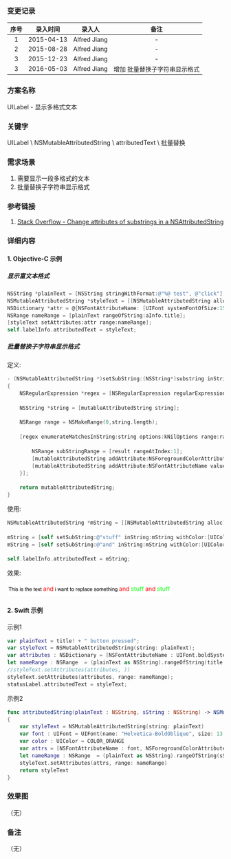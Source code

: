 ### 变更记录

| 序号 | 录入时间 | 录入人 | 备注 |
|:--------:|:--------:|:--------:|:--------:|
| 1 | 2015-04-13 | Alfred Jiang | - |
| 2 | 2015-08-28 | Alfred Jiang | - |
| 3 | 2015-12-23 | Alfred Jiang | - |
| 3 | 2016-05-03 | Alfred Jiang | 增加 批量替换子字符串显示格式 |

### 方案名称

UILabel - 显示多格式文本

### 关键字

UILabel \ NSMutableAttributedString \ attributedText \ 批量替换

### 需求场景

1. 需要显示一段多格式的文本
2. 批量替换子字符串显示格式

### 参考链接
1. [Stack Overflow - Change attributes of substrings in a NSAttributedString](http://stackoverflow.com/questions/17486647/change-attributes-of-substrings-in-a-nsattributedstring)

### 详细内容

#### 1. Objective-C 示例

##### 显示富文本格式

```objectivec
NSString *plainText = [NSString stringWithFormat:@"%@ test", @"click"];
NSMutableAttributedString *styleText = [[NSMutableAttributedString alloc] initWithString:plainText];
NSDictionary *attr = @{NSFontAttributeName: [UIFont systemFontOfSize:15],NSForegroundColorAttributeName : [UIColor redColor]};
NSRange nameRange = [plainText rangeOfString:aInfo.title];
[styleText setAttributes:attr range:nameRange];
self.labelInfo.attributedText = styleText;
```

##### 批量替换子字符串显示格式

定义:

```objectivec
- (NSMutableAttributedString *)setSubString:(NSString*)substring inString:(NSMutableAttributedString *)mutableAttributedString withColor:(UIColor *)color andFont:(UIFont *)font
{
    NSRegularExpression *regex = [NSRegularExpression regularExpressionWithPattern:[NSString stringWithFormat:@"(%@)",substring] options:kNilOptions error:nil];
    
    NSString *string = [mutableAttributedString string];
    
    NSRange range = NSMakeRange(0,string.length);
    
    [regex enumerateMatchesInString:string options:kNilOptions range:range usingBlock:^(NSTextCheckingResult *result, NSMatchingFlags flags, BOOL *stop) {
        
        NSRange subStringRange = [result rangeAtIndex:1];
        [mutableAttributedString addAttribute:NSForegroundColorAttributeName value:color range:subStringRange];
        [mutableAttributedString addAttribute:NSFontAttributeName value:font range:subStringRange];
    }];
    
    return mutableAttributedString;
}
```

使用:

```objectivec
NSMutableAttributedString *mString = [[NSMutableAttributedString alloc] initWithString:@"This is the text and i want to replace something and stuff and stuff"];
    
mString = [self setSubString:@"stuff" inString:mString withColor:[UIColor greenColor] andFont:[UIFont systemFontOfSize:14.0]];
mString = [self setSubString:@"and" inString:mString withColor:[UIColor redColor] andFont:[UIFont systemFontOfSize:14.0]];
    
self.labelInfo.attributedText = mString;
```

效果:

![Image_00094_00001](Images/Image_00094_00001.png)

#### 2. Swift 示例

示例1

```swift
var plainText = title! + " button pressed";
var styleText = NSMutableAttributedString(string: plainText);
var attributes : NSDictionary = [NSFontAttributeName : UIFont.boldSystemFontOfSize( statusLabel.font.pointSize )]
let nameRange : NSRange  = (plainText as NSString).rangeOfString(title!);
//styleText.setAttributes(attributes, ))
styleText.setAttributes(attributes, range: nameRange);
statusLabel.attributedText = styleText;
```

示例2

```swift
func attributedString(plainText : NSString, sString : NSString) -> NSMutableAttributedString
{
    var styleText = NSMutableAttributedString(string: plainText)
    var font : UIFont = UIFont(name: "Helvetica-BoldOblique", size: 13.0)!
    var color : UIColor = COLOR_ORANGE
    var attrs = [NSFontAttributeName : font, NSForegroundColorAttributeName : color]
    let nameRange : NSRange  = (plainText as NSString).rangeOfString(sString)
    styleText.setAttributes(attrs, range: nameRange)
    return styleText
}
```

### 效果图
（无）

### 备注
（无）